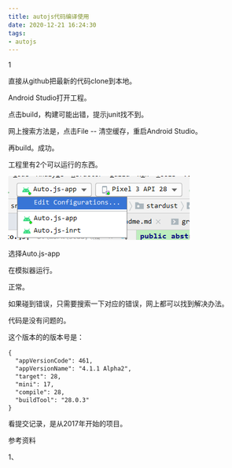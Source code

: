 ```yaml
---
title: autojs代码编译使用
date: 2020-12-21 16:24:30
tags:
- autojs
---
```


1

直接从github把最新的代码clone到本地。

Android Studio打开工程。

点击build，构建可能出错，提示junit找不到。

网上搜索方法是，点击File -- 清空缓存，重启Android Studio。

再build。成功。

工程里有2个可以运行的东西。

![image-20201221162557275](../images/playopenwrt_pic/image-20201221162557275.png)

选择Auto.js-app

在模拟器运行。

正常。

如果碰到错误，只需要搜索一下对应的错误，网上都可以找到解决办法。

代码是没有问题的。

这个版本的的版本号是：

```
{
  "appVersionCode": 461,
  "appVersionName": "4.1.1 Alpha2",
  "target": 28,
  "mini": 17,
  "compile": 28,
  "buildTool": "28.0.3"
}
```

看提交记录，是从2017年开始的项目。



参考资料

1、

